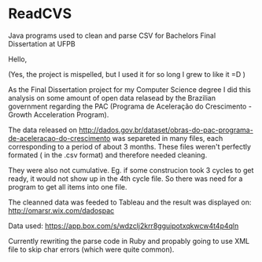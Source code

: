 # ReadCVS
Java programs used to clean and parse CSV for Bachelors Final Dissertation at UFPB

Hello,

(Yes, the project is mispelled, but I used it for so long I grew to like it =D )

As the Final Dissertation project for my Computer Science degree I did this analysis on some amount of open data relasead by the
Brazilian government regarding the PAC (Programa de Aceleração do Crescimento - Growth Acceleration Program).

The data released on http://dados.gov.br/dataset/obras-do-pac-programa-de-aceleracao-do-crescimento was separeted in many files, each corresponding to a period of about 3 months. These files weren't perfectly formated ( in the .csv format) and therefore needed cleaning.

They were also not cumulative. Eg. if some construcion took 3 cycles to get ready, it would not show up in the 4th cycle file. So there was need for a program to get all items into one file.

The cleanned data was feeded to Tableau and the result was displayed on: http://omarsr.wix.com/dadospac

Data used: https://app.box.com/s/wdzclj2krr8gguipotxqkwcw4t4p4qln

Currently rewriting the parse code in Ruby and propably going to use XML file to skip char errors (which were quite common).
 
